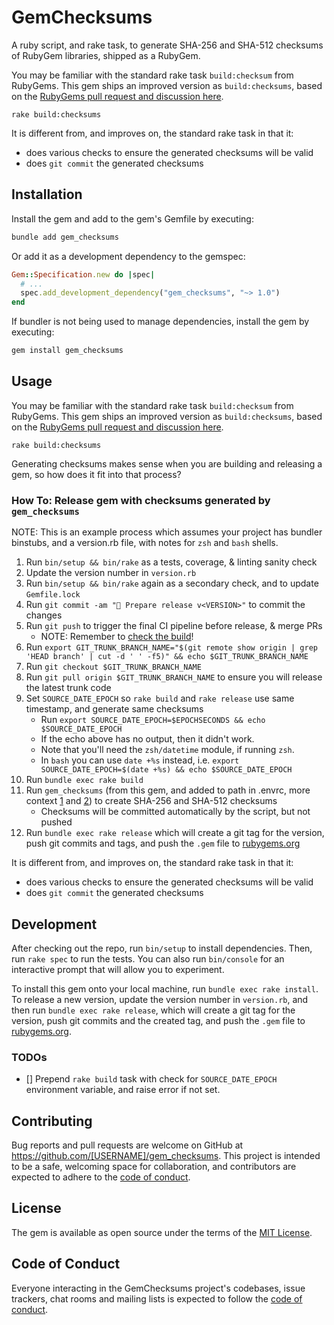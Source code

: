 # GemChecksums

A ruby script, and rake task, to generate SHA-256 and SHA-512 checksums of RubyGem libraries, shipped as a RubyGem.

You may be familiar with the standard rake task `build:checksum` from RubyGems.
This gem ships an improved version as `build:checksums`, based on the
[RubyGems pull request and discussion here](https://github.com/rubygems/rubygems/pull/6022).

```shell
rake build:checksums
```

It is different from, and improves on, the standard rake task in that it:
- does various checks to ensure the generated checksums will be valid
- does `git commit` the generated checksums

## Installation

Install the gem and add to the gem's Gemfile by executing:

```bash
bundle add gem_checksums
```

Or add it as a development dependency to the gemspec:

```ruby
Gem::Specification.new do |spec|
  # ...
  spec.add_development_dependency("gem_checksums", "~> 1.0")
end
```

If bundler is not being used to manage dependencies, install the gem by executing:

```bash
gem install gem_checksums
```

## Usage

You may be familiar with the standard rake task `build:checksum` from RubyGems.
This gem ships an improved version as `build:checksums`, based on the
[RubyGems pull request and discussion here](https://github.com/rubygems/rubygems/pull/6022).

```shell
rake build:checksums
```

Generating checksums makes sense when you are building and releasing a gem, so how does it fit into that process?

### How To: Release gem with checksums generated by `gem_checksums`

NOTE: This is an example process which assumes your project has bundler binstubs, and a version.rb file,
with notes for `zsh` and `bash` shells.

1. Run `bin/setup && bin/rake` as a tests, coverage, & linting sanity check
2. Update the version number in `version.rb`
3. Run `bin/setup && bin/rake` again as a secondary check, and to update `Gemfile.lock`
4. Run `git commit -am "🔖 Prepare release v<VERSION>"` to commit the changes
5. Run `git push` to trigger the final CI pipeline before release, & merge PRs
    - NOTE: Remember to [check the build][🧪build]!
6. Run `export GIT_TRUNK_BRANCH_NAME="$(git remote show origin | grep 'HEAD branch' | cut -d ' ' -f5)" && echo $GIT_TRUNK_BRANCH_NAME`
7. Run `git checkout $GIT_TRUNK_BRANCH_NAME`
8. Run `git pull origin $GIT_TRUNK_BRANCH_NAME` to ensure you will release the latest trunk code
9. Set `SOURCE_DATE_EPOCH` so `rake build` and `rake release` use same timestamp, and generate same checksums
    - Run `export SOURCE_DATE_EPOCH=$EPOCHSECONDS && echo $SOURCE_DATE_EPOCH`
    - If the echo above has no output, then it didn't work.
    - Note that you'll need the `zsh/datetime` module, if running `zsh`.
    - In `bash` you can use `date +%s` instead, i.e. `export SOURCE_DATE_EPOCH=$(date +%s) && echo $SOURCE_DATE_EPOCH`
10. Run `bundle exec rake build`
11. Run `gem_checksums` (from this gem, and added to path in .envrc,
    more context [1][🔒️rubygems-checksums-pr] and [2][🔒️rubygems-guides-pr]) to create SHA-256 and SHA-512 checksums
    - Checksums will be committed automatically by the script, but not pushed
12. Run `bundle exec rake release` which will create a git tag for the version,
    push git commits and tags, and push the `.gem` file to [rubygems.org][💎rubygems]

[🧪build]: https://github.com/pboling/gem_checksums/actions
[🤝conduct]: https://github.com/pboling/gem_checksums/blob/main/CODE_OF_CONDUCT.md
[🖐contrib-rocks]: https://contrib.rocks
[🚎contributors]: https://gitlab.com/pboling/gem_checksums/-/graphs/main
[🖐contributors]: https://github.com/pboling/gem_checksums/graphs/contributors
[🖐contributors-img]: https://contrib.rocks/image?repo=pboling/gem_checksums
[📗keep-changelog]: https://keepachangelog.com/en/1.0.0/
[📗keep-changelog-img]: https://img.shields.io/badge/keep--a--changelog-1.0.0-FFDD67.svg?style=flat
[💎rubygems]: https://rubygems.org
[🔒️rubygems-security-guide]: https://guides.rubygems.org/security/#building-gems
[🔒️rubygems-checksums-pr]: https://github.com/rubygems/rubygems/pull/6022
[🔒️rubygems-guides-pr]: https://github.com/rubygems/guides/pull/325
[🚎src-main]: https://github.com/pboling/gem_checksums

It is different from, and improves on, the standard rake task in that it:
- does various checks to ensure the generated checksums will be valid
- does `git commit` the generated checksums

## Development

After checking out the repo, run `bin/setup` to install dependencies. Then, run `rake spec` to run the tests. You can also run `bin/console` for an interactive prompt that will allow you to experiment.

To install this gem onto your local machine, run `bundle exec rake install`. To release a new version, update the version number in `version.rb`, and then run `bundle exec rake release`, which will create a git tag for the version, push git commits and the created tag, and push the `.gem` file to [rubygems.org](https://rubygems.org).

### TODOs

- [] Prepend `rake build` task with check for `SOURCE_DATE_EPOCH` environment variable, and raise error if not set.

## Contributing

Bug reports and pull requests are welcome on GitHub at https://github.com/[USERNAME]/gem_checksums. This project is intended to be a safe, welcoming space for collaboration, and contributors are expected to adhere to the [code of conduct](https://github.com/[USERNAME]/gem_checksums/blob/main/CODE_OF_CONDUCT.md).

## License

The gem is available as open source under the terms of the [MIT License](https://opensource.org/licenses/MIT).

## Code of Conduct

Everyone interacting in the GemChecksums project's codebases, issue trackers, chat rooms and mailing lists is expected to follow the [code of conduct](https://github.com/[USERNAME]/gem_checksums/blob/main/CODE_OF_CONDUCT.md).
